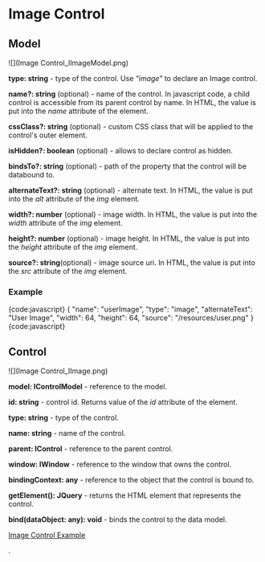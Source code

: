 # Image Control

## Model

![](Image Control_IImageModel.png)

**type: string** - type of the control. Use _"image"_ to declare an Image control.

**name?: string** (optional) - name of the control. In javascript code, a child control is accessible from its parent control by name. In HTML, the value is put into the _name_ attribute of the element.

**cssClass?: string** (optional) - custom CSS class that will be applied to the control's outer element.

**isHidden?: boolean** (optional) - allows to declare control as hidden.

**bindsTo?: string** (optional) - path of the property that the control will be databound to.

**alternateText?: string** (optional) - alternate text. In HTML, the value is put into the _alt_ attribute of the _img_ element.

**width?: number** (optional) - image width. In HTML, the value is put into the _width_ attribute of the _img_ element.

**height?: number** (optional) - image height. In HTML, the value is put into the _height_ attribute of the _img_ element.

**source?: string**(optional) - image source uri. In HTML, the value is put into the _src_ attribute of the _img_ element.

### Example

{code:javascript}
{
	"name": "userImage",
	"type": "image",
	"alternateText": "User Image",
	"width": 64,
	"height": 64,
	"source": "/resources/user.png"
}
{code:javascript}

## Control

![](Image Control_IImage.png)

**model: IControlModel** - reference to the model.

**id: string** - control id. Returns value of the _id_ attribute of the element.

**type: string** - type of the control.

**name: string** - name of the control.

**parent: IControl** - reference to the parent control.

**window: IWindow** - reference to the window that owns the control.

**bindingContext: any** - reference to the object that the control is bound to.

**getElement(): JQuery** - returns the HTML element that represents the control.

**bind(dataObject: any): void** - binds the control to the data model.

[Image Control Example](Image-Control-Example)


.